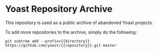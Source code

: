 # Yoast Repository Archive

This repository is used as a public archive of abandoned Yoast projects.

To add more repositories to the archive, simply do the following:

```SH
git subtree add --prefix={{directory}} https://github.com/yoast/{{repository}}.git master
```
